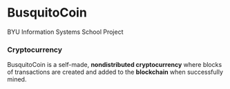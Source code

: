 # BusquitoCoin

BYU Information Systems School Project

### Cryptocurrency

BusquitoCoin is a self-made, **nondistributed cryptocurrency**  where blocks of transactions are
created and added to the **blockchain** when successfully mined. 
